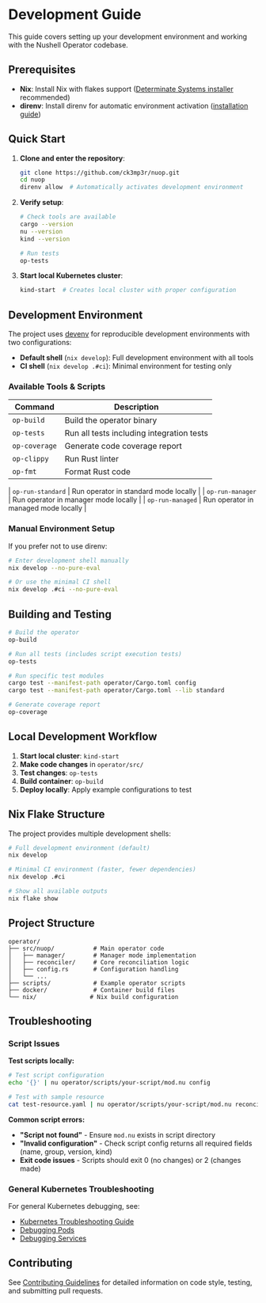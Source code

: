 # Development Guide

This guide covers setting up your development environment and working with the Nushell Operator codebase.

## Prerequisites

- **Nix**: Install Nix with flakes support ([Determinate Systems installer](https://install.determinate.systems/) recommended)
- **direnv**: Install direnv for automatic environment activation ([installation guide](https://direnv.net/docs/installation.html))

## Quick Start

1. **Clone and enter the repository**:
   ```bash
   git clone https://github.com/ck3mp3r/nuop.git
   cd nuop
   direnv allow  # Automatically activates development environment
   ```

2. **Verify setup**:
   ```bash
   # Check tools are available
   cargo --version
   nu --version
   kind --version
   
   # Run tests
   op-tests
   ```

3. **Start local Kubernetes cluster**:
   ```bash
   kind-start  # Creates local cluster with proper configuration
   ```

## Development Environment

The project uses [devenv](https://devenv.sh/) for reproducible development environments with two configurations:

- **Default shell** (`nix develop`): Full development environment with all tools
- **CI shell** (`nix develop .#ci`): Minimal environment for testing only

### Available Tools & Scripts

| Command | Description |
|---------|-------------|
| `op-build` | Build the operator binary |
| `op-tests` | Run all tests including integration tests |
| `op-coverage` | Generate code coverage report |
| `op-clippy` | Run Rust linter |
| `op-fmt` | Format Rust code |

| `op-run-standard` | Run operator in standard mode locally |
| `op-run-manager` | Run operator in manager mode locally |
| `op-run-managed` | Run operator in managed mode locally |

### Manual Environment Setup

If you prefer not to use direnv:

```bash
# Enter development shell manually
nix develop --no-pure-eval

# Or use the minimal CI shell
nix develop .#ci --no-pure-eval
```

## Building and Testing

```bash
# Build the operator
op-build

# Run all tests (includes script execution tests)
op-tests

# Run specific test modules
cargo test --manifest-path operator/Cargo.toml config
cargo test --manifest-path operator/Cargo.toml --lib standard

# Generate coverage report
op-coverage
```

## Local Development Workflow

1. **Start local cluster**: `kind-start`
2. **Make code changes** in `operator/src/`
3. **Test changes**: `op-tests`
4. **Build container**: `op-build` 
5. **Deploy locally**: Apply example configurations to test

## Nix Flake Structure

The project provides multiple development shells:

```bash
# Full development environment (default)
nix develop

# Minimal CI environment (faster, fewer dependencies)  
nix develop .#ci

# Show all available outputs
nix flake show
```

## Project Structure

```
operator/
├── src/nuop/           # Main operator code
│   ├── manager/        # Manager mode implementation
│   ├── reconciler/     # Core reconciliation logic
│   ├── config.rs       # Configuration handling
│   └── ...
├── scripts/            # Example operator scripts
├── docker/             # Container build files
└── nix/               # Nix build configuration
```

## Troubleshooting

### Script Issues

**Test scripts locally:**
```bash
# Test script configuration
echo '{}' | nu operator/scripts/your-script/mod.nu config

# Test with sample resource
cat test-resource.yaml | nu operator/scripts/your-script/mod.nu reconcile
```

**Common script errors:**
- **"Script not found"** - Ensure `mod.nu` exists in script directory
- **"Invalid configuration"** - Check script config returns all required fields (name, group, version, kind)
- **Exit code issues** - Scripts should exit 0 (no changes) or 2 (changes made)

### General Kubernetes Troubleshooting

For general Kubernetes debugging, see:
- [Kubernetes Troubleshooting Guide](https://kubernetes.io/docs/tasks/debug/)
- [Debugging Pods](https://kubernetes.io/docs/tasks/debug/debug-application/debug-pods/)
- [Debugging Services](https://kubernetes.io/docs/tasks/debug/debug-application/debug-service/)

## Contributing

See [Contributing Guidelines](CONTRIBUTING.md) for detailed information on code style, testing, and submitting pull requests.